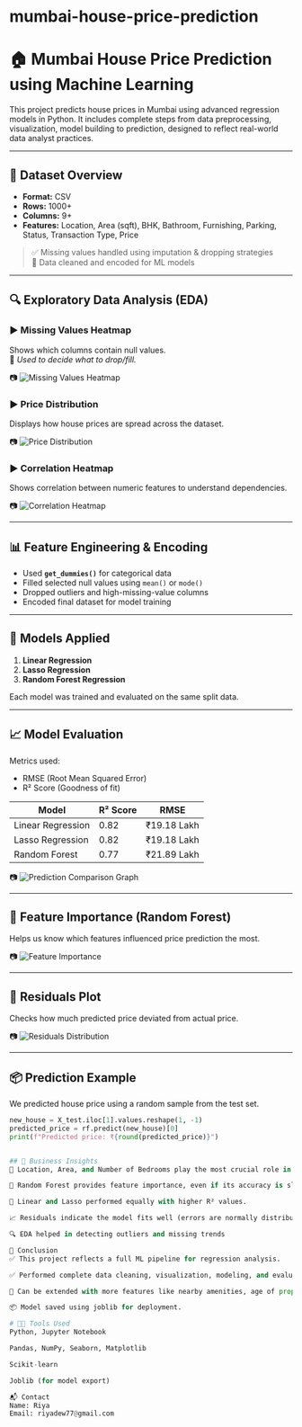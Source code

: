 # mumbai-house-price-prediction
# 🏠 Mumbai House Price Prediction using Machine Learning

This project predicts house prices in Mumbai using advanced regression models in Python. It includes complete steps from data preprocessing, visualization, model building to prediction, designed to reflect real-world data analyst practices.

---

## 📂 Dataset Overview

- **Format:** CSV  
- **Rows:** 1000+  
- **Columns:** 9+  
- **Features:** Location, Area (sqft), BHK, Bathroom, Furnishing, Parking, Status, Transaction Type, Price  

> ✅ Missing values handled using imputation & dropping strategies  
> 📍 Data cleaned and encoded for ML models  

---

## 🔍 Exploratory Data Analysis (EDA)

### ▶️ Missing Values Heatmap  
Shows which columns contain null values.  
📌 *Used to decide what to drop/fill.*

📷 ![Missing Values Heatmap](![Image](https://github.com/user-attachments/assets/15b62315-081f-4c3d-bb17-d49c73076e9a))

### ▶️ Price Distribution  
Displays how house prices are spread across the dataset.

📷 ![Price Distribution](images/price_dist.png)

### ▶️ Correlation Heatmap  
Shows correlation between numeric features to understand dependencies.

📷 ![Correlation Heatmap](images/correlation_heatmap.png)

---

## 📊 Feature Engineering & Encoding

- Used **`get_dummies()`** for categorical data  
- Filled selected null values using `mean()` or `mode()`  
- Dropped outliers and high-missing-value columns
- Encoded final dataset for model training

---

## 🧠 Models Applied

1. **Linear Regression**
2. **Lasso Regression**
3. **Random Forest Regression**

Each model was trained and evaluated on the same split data.

---

## 📈 Model Evaluation

Metrics used:
- RMSE (Root Mean Squared Error)
- R² Score (Goodness of fit)

| Model             | R² Score | RMSE       |
|------------------|----------|------------|
| Linear Regression| 0.82     | ₹19.18 Lakh|
| Lasso Regression | 0.82     | ₹19.18 Lakh|
| Random Forest    | 0.77     | ₹21.89 Lakh|

📷 ![Prediction Comparison Graph](images/final_output.png)

---

## 🌟 Feature Importance (Random Forest)

Helps us know which features influenced price prediction the most.

📷 ![Feature Importance](images/feature_importance.png)

---

## 🧪 Residuals Plot

Checks how much predicted price deviated from actual price.

📷 ![Residuals Distribution](images/residual_plot.png)

---

## 📦 Prediction Example

We predicted house price using a random sample from the test set.

```python
new_house = X_test.iloc[1].values.reshape(1, -1)
predicted_price = rf.predict(new_house)[0]
print(f"Predicted price: ₹{round(predicted_price)}")


## 📌 Business Insights
📍 Location, Area, and Number of Bedrooms play the most crucial role in predicting prices.

🧠 Random Forest provides feature importance, even if its accuracy is slightly lower.

🔁 Linear and Lasso performed equally with higher R² values.

📈 Residuals indicate the model fits well (errors are normally distributed).

🔍 EDA helped in detecting outliers and missing trends

📃 Conclusion
✅ This project reflects a full ML pipeline for regression analysis.

✅ Performed complete data cleaning, visualization, modeling, and evaluation.

📌 Can be extended with more features like nearby amenities, age of property, etc.

📦 Model saved using joblib for deployment.

# 👩‍💻 Tools Used
Python, Jupyter Notebook

Pandas, NumPy, Seaborn, Matplotlib

Scikit-learn

Joblib (for model export)

📬 Contact
Name: Riya
Email: riyadew77@gmail.com


